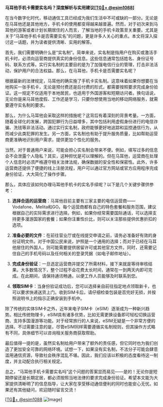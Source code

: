 **马耳他手机卡需要实名吗？深度解析与实用建议[[TG💪+ @esim1088](https://t.me/s/esim1088)]**

在当今数字化时代，移动通信工具已经成为我们生活中不可或缺的一部分。无论是在马耳他还是其他地方，手机卡的使用都变得越来越普遍。然而，对于初次来到马耳他的游客或者计划长期居住的人而言，了解当地的手机卡政策至关重要。尤其是关于“马耳他手机卡是否需要实名”的问题，更是许多人关心的重点。本文将深入探讨这一话题，并为读者提供清晰、实用的解答。

首先，我们需要明确什么是“实名制”。简单来说，实名制是指用户在购买或激活手机卡时，必须向运营商提供真实的身份信息。这些信息通常包括姓名、身份证号码、联系方式等。实行实名制的主要目的是为了加强电信行业的管理，打击非法活动，保护用户的合法权益。那么，在马耳他，手机卡是否需要实名呢？

根据最新的法律规定，马耳他的确实施了手机卡实名制。这意味着如果你想要在当地购买一张手机卡，无论是预付费还是后付费的形式，都需要按照要求完成身份验证。这一规定不仅适用于本地居民，也适用于外国游客和短期访问者。换句话说，无论你是来马耳他度假、工作还是学习，只要你想使用当地的移动网络服务，就需要遵守实名制的要求。

那么，为什么马耳他会采取这样的措施呢？这背后有着深刻的背景考量。一方面，随着全球化的发展，跨国犯罪行为日益增多，其中包括利用虚假身份进行的电信诈骗、洗钱等非法活动。通过实行实名制，政府能够更好地追踪和监控通信行为，从而减少此类犯罪的发生。另一方面，实名制也有助于提升服务质量，比如帮助运营商更准确地识别用户需求，提供更加个性化的服务。

当然，对于普通用户来说，可能会担心实名制会带来不便。例如，填写过多的信息会不会泄露个人隐私？其实，这种担忧是可以理解的。但在马耳他，运营商在处理个人信息时必须严格遵守相关法律法规，确保数据的安全性和保密性。此外，许多运营商还提供了便捷的线上注册流程，用户可以通过官方网站或官方应用程序完成身份验证，大大简化了操作步骤。

那么，具体应该如何办理马耳他手机卡的实名手续呢？以下是几个关键步骤供参考：

1. **选择合适的运营商**：马耳他目前主要有三家主要的电信运营商——Vodafone、Melita和GO。每个运营商都有自己的特色套餐和服务范围，建议根据自己的实际需求进行选择。例如，如果你经常需要国际通话，可以选择支持更多漫游国家的套餐；如果你注重性价比，则可以关注那些提供优惠折扣的选项。

2. **准备必要的文件**：在前往营业厅或在线提交申请之前，请务必准备好有效的身份证明文件。对于中国公民来说，护照是一个通用的选择；而对于已经在马耳他居住的外国人，则可能需要提供居留许可或其他官方文件。同时，还需要记住自己的手机号码以及任何相关的登录凭据（如电子邮件地址）。

3. **完成身份验证**：一旦选定运营商并提交了所需材料，接下来就是等待审核结果。大多数情况下，整个过程不会花费太长时间，通常在一到两天内即可完成。在此期间，请保持通讯畅通，以便工作人员能够及时联系到您。

4. **领取SIM卡**：当身份验证成功后，您可以选择亲自前往指定地点领取新卡，也可以要求快递送货上门。收到SIM卡后，请仔细检查包装是否完好无损，并按照说明书上的指示正确安装到手机中。

除了传统的实体SIM卡之外，近年来电子SIM卡（eSIM）逐渐成为一种新兴趋势。相比传统物理卡，eSIM具有诸多优势，比如无需更换设备即可轻松切换运营商、支持多国漫游等功能。对于经常旅行的人来说，eSIM无疑是一个非常方便的选择。不过需要注意的是，尽管eSIM同样需要遵循实名制规则，但其操作方式略有不同，具体细节可以咨询相关服务商获取帮助。

最后值得一提的是，虽然实名制给用户带来了额外的责任感，但它同时也为我们创造了更加安全可靠的网络环境。试想一下，如果没有实名制，不法分子可能会肆意滥用通信资源，导致社会秩序混乱不堪。因此，我们应该以积极的态度看待这一制度，并主动配合执行相关规定。

总之，“马耳他手机卡需要实名吗”这个问题的答案显而易见——是的！无论你是短期停留还是长期定居，都必须按照当地法律的要求完成身份验证。希望本文能为大家提供清晰明了的信息指导，让大家在享受移动通信便利的同时也能安心无忧。如果还有其他疑问，欢迎随时留言交流！

[[TG💪+ @esim1088](https://t.me/s/esim1088) ![Image](https://i.postimg.cc/4NQfJmqS/Snipaste-2025-05-13-00-14-12.png)]